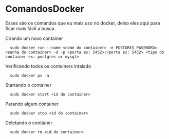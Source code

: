 # ComandosDocker
Esses são os comandos que eu mais uso no docker, deixo eles aqui para ficar mais fácil a busca.

Cirando um novo container
```console
  sudo docker run --name <nome do container> -e POSTGRES_PASSWORD=<senha do container> -d -p <porta ex: 5432>:<porta ex: 5432> <tipo do container ex: postgres or mysql>
```
Verificando todos os conteiners intalado

```console
  sudo docker ps -a
```

Startando o container
```console
  sudo docker start <id do container>
```

Parando algum container
```console
  sudo docker stop <id do container>
```

Deletando o contianer 
```console
  sudo docker rm <id do container>
```
